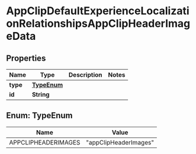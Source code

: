 

# AppClipDefaultExperienceLocalizationRelationshipsAppClipHeaderImageData


## Properties

| Name | Type | Description | Notes |
|------------ | ------------- | ------------- | -------------|
|**type** | [**TypeEnum**](#TypeEnum) |  |  |
|**id** | **String** |  |  |



## Enum: TypeEnum

| Name | Value |
|---- | -----|
| APPCLIPHEADERIMAGES | &quot;appClipHeaderImages&quot; |



